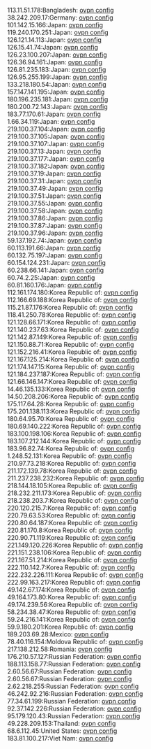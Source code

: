 113.11.51.178:Bangladesh: [ovpn config](vpn/113_11_51_178.ovpn)  
38.242.209.17:Germany: [ovpn config](vpn/38_242_209_17.ovpn)  
101.142.15.166:Japan: [ovpn config](vpn/101_142_15_166.ovpn)  
119.240.170.251:Japan: [ovpn config](vpn/119_240_170_251.ovpn)  
126.121.14.113:Japan: [ovpn config](vpn/126_121_14_113.ovpn)  
126.15.41.74:Japan: [ovpn config](vpn/126_15_41_74.ovpn)  
126.23.100.207:Japan: [ovpn config](vpn/126_23_100_207.ovpn)  
126.36.94.161:Japan: [ovpn config](vpn/126_36_94_161.ovpn)  
126.81.235.183:Japan: [ovpn config](vpn/126_81_235_183.ovpn)  
126.95.255.199:Japan: [ovpn config](vpn/126_95_255_199.ovpn)  
133.218.180.54:Japan: [ovpn config](vpn/133_218_180_54.ovpn)  
157.147.141.195:Japan: [ovpn config](vpn/157_147_141_195.ovpn)  
180.196.235.181:Japan: [ovpn config](vpn/180_196_235_181.ovpn)  
180.200.72.143:Japan: [ovpn config](vpn/180_200_72_143.ovpn)  
183.77.170.61:Japan: [ovpn config](vpn/183_77_170_61.ovpn)  
1.66.34.119:Japan: [ovpn config](vpn/1_66_34_119.ovpn)  
219.100.37.104:Japan: [ovpn config](vpn/219_100_37_104.ovpn)  
219.100.37.105:Japan: [ovpn config](vpn/219_100_37_105.ovpn)  
219.100.37.107:Japan: [ovpn config](vpn/219_100_37_107.ovpn)  
219.100.37.13:Japan: [ovpn config](vpn/219_100_37_13.ovpn)  
219.100.37.177:Japan: [ovpn config](vpn/219_100_37_177.ovpn)  
219.100.37.182:Japan: [ovpn config](vpn/219_100_37_182.ovpn)  
219.100.37.19:Japan: [ovpn config](vpn/219_100_37_19.ovpn)  
219.100.37.31:Japan: [ovpn config](vpn/219_100_37_31.ovpn)  
219.100.37.49:Japan: [ovpn config](vpn/219_100_37_49.ovpn)  
219.100.37.51:Japan: [ovpn config](vpn/219_100_37_51.ovpn)  
219.100.37.55:Japan: [ovpn config](vpn/219_100_37_55.ovpn)  
219.100.37.58:Japan: [ovpn config](vpn/219_100_37_58.ovpn)  
219.100.37.86:Japan: [ovpn config](vpn/219_100_37_86.ovpn)  
219.100.37.87:Japan: [ovpn config](vpn/219_100_37_87.ovpn)  
219.100.37.96:Japan: [ovpn config](vpn/219_100_37_96.ovpn)  
59.137.192.74:Japan: [ovpn config](vpn/59_137_192_74.ovpn)  
60.113.191.66:Japan: [ovpn config](vpn/60_113_191_66.ovpn)  
60.132.75.197:Japan: [ovpn config](vpn/60_132_75_197.ovpn)  
60.154.124.231:Japan: [ovpn config](vpn/60_154_124_231.ovpn)  
60.238.66.141:Japan: [ovpn config](vpn/60_238_66_141.ovpn)  
60.74.2.25:Japan: [ovpn config](vpn/60_74_2_25.ovpn)  
60.81.160.176:Japan: [ovpn config](vpn/60_81_160_176.ovpn)  
112.161.174.180:Korea Republic of: [ovpn config](vpn/112_161_174_180.ovpn)  
112.166.69.188:Korea Republic of: [ovpn config](vpn/112_166_69_188.ovpn)  
115.21.87.176:Korea Republic of: [ovpn config](vpn/115_21_87_176.ovpn)  
118.41.250.78:Korea Republic of: [ovpn config](vpn/118_41_250_78.ovpn)  
121.128.66.171:Korea Republic of: [ovpn config](vpn/121_128_66_171.ovpn)  
121.140.237.63:Korea Republic of: [ovpn config](vpn/121_140_237_63.ovpn)  
121.142.87.149:Korea Republic of: [ovpn config](vpn/121_142_87_149.ovpn)  
121.150.88.71:Korea Republic of: [ovpn config](vpn/121_150_88_71.ovpn)  
121.152.216.41:Korea Republic of: [ovpn config](vpn/121_152_216_41.ovpn)  
121.167.125.214:Korea Republic of: [ovpn config](vpn/121_167_125_214.ovpn)  
121.174.147.15:Korea Republic of: [ovpn config](vpn/121_174_147_15.ovpn)  
121.184.237.187:Korea Republic of: [ovpn config](vpn/121_184_237_187.ovpn)  
121.66.146.147:Korea Republic of: [ovpn config](vpn/121_66_146_147.ovpn)  
14.46.135.133:Korea Republic of: [ovpn config](vpn/14_46_135_133.ovpn)  
14.50.208.206:Korea Republic of: [ovpn config](vpn/14_50_208_206.ovpn)  
175.117.64.28:Korea Republic of: [ovpn config](vpn/175_117_64_28.ovpn)  
175.201.138.113:Korea Republic of: [ovpn config](vpn/175_201_138_113.ovpn)  
180.64.95.70:Korea Republic of: [ovpn config](vpn/180_64_95_70.ovpn)  
180.69.140.222:Korea Republic of: [ovpn config](vpn/180_69_140_222.ovpn)  
183.100.198.106:Korea Republic of: [ovpn config](vpn/183_100_198_106.ovpn)  
183.107.212.144:Korea Republic of: [ovpn config](vpn/183_107_212_144.ovpn)  
183.96.82.74:Korea Republic of: [ovpn config](vpn/183_96_82_74.ovpn)  
1.248.52.131:Korea Republic of: [ovpn config](vpn/1_248_52_131.ovpn)  
210.97.73.218:Korea Republic of: [ovpn config](vpn/210_97_73_218.ovpn)  
211.172.139.78:Korea Republic of: [ovpn config](vpn/211_172_139_78.ovpn)  
211.237.238.232:Korea Republic of: [ovpn config](vpn/211_237_238_232.ovpn)  
218.144.18.105:Korea Republic of: [ovpn config](vpn/218_144_18_105.ovpn)  
218.232.211.173:Korea Republic of: [ovpn config](vpn/218_232_211_173.ovpn)  
218.238.203.7:Korea Republic of: [ovpn config](vpn/218_238_203_7.ovpn)  
220.120.215.7:Korea Republic of: [ovpn config](vpn/220_120_215_7.ovpn)  
220.79.63.53:Korea Republic of: [ovpn config](vpn/220_79_63_53.ovpn)  
220.80.64.187:Korea Republic of: [ovpn config](vpn/220_80_64_187.ovpn)  
220.81.170.8:Korea Republic of: [ovpn config](vpn/220_81_170_8.ovpn)  
220.90.71.119:Korea Republic of: [ovpn config](vpn/220_90_71_119.ovpn)  
221.149.120.226:Korea Republic of: [ovpn config](vpn/221_149_120_226.ovpn)  
221.151.238.106:Korea Republic of: [ovpn config](vpn/221_151_238_106.ovpn)  
221.167.51.214:Korea Republic of: [ovpn config](vpn/221_167_51_214.ovpn)  
222.110.142.7:Korea Republic of: [ovpn config](vpn/222_110_142_7.ovpn)  
222.232.226.111:Korea Republic of: [ovpn config](vpn/222_232_226_111.ovpn)  
222.99.163.217:Korea Republic of: [ovpn config](vpn/222_99_163_217.ovpn)  
49.142.67.174:Korea Republic of: [ovpn config](vpn/49_142_67_174.ovpn)  
49.164.173.80:Korea Republic of: [ovpn config](vpn/49_164_173_80.ovpn)  
49.174.239.56:Korea Republic of: [ovpn config](vpn/49_174_239_56.ovpn)  
58.234.38.47:Korea Republic of: [ovpn config](vpn/58_234_38_47.ovpn)  
59.24.216.141:Korea Republic of: [ovpn config](vpn/59_24_216_141.ovpn)  
59.9.180.201:Korea Republic of: [ovpn config](vpn/59_9_180_201.ovpn)  
189.203.69.28:Mexico: [ovpn config](vpn/189_203_69_28.ovpn)  
78.40.116.154:Moldova Republic of: [ovpn config](vpn/78_40_116_154.ovpn)  
217.138.212.58:Romania: [ovpn config](vpn/217_138_212_58.ovpn)  
176.210.57.127:Russian Federation: [ovpn config](vpn/176_210_57_127.ovpn)  
188.113.158.77:Russian Federation: [ovpn config](vpn/188_113_158_77.ovpn)  
2.60.56.67:Russian Federation: [ovpn config](vpn/2_60_56_67.ovpn)  
2.60.56.67:Russian Federation: [ovpn config](vpn/2_60_56_67.ovpn)  
2.62.218.255:Russian Federation: [ovpn config](vpn/2_62_218_255.ovpn)  
46.242.92.216:Russian Federation: [ovpn config](vpn/46_242_92_216.ovpn)  
77.34.61.199:Russian Federation: [ovpn config](vpn/77_34_61_199.ovpn)  
92.37.142.226:Russian Federation: [ovpn config](vpn/92_37_142_226.ovpn)  
95.179.120.43:Russian Federation: [ovpn config](vpn/95_179_120_43.ovpn)  
49.228.209.153:Thailand: [ovpn config](vpn/49_228_209_153.ovpn)  
68.6.112.45:United States: [ovpn config](vpn/68_6_112_45.ovpn)  
183.81.100.217:Viet Nam: [ovpn config](vpn/183_81_100_217.ovpn)  

